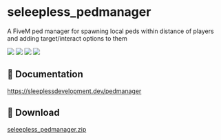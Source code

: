 # seleepless_pedmanager

A FiveM ped manager for spawning local peds within distance of players and adding target/interact options to them

![](https://img.shields.io/github/downloads/Sleepless-Development/sleepless_pedmanager/total?logo=github)
![](https://img.shields.io/github/downloads/Sleepless-Development/sleepless_pedmanager/latest/total?logo=github)
![](https://img.shields.io/github/contributors/Sleepless-Development/sleepless_pedmanager?logo=github)
![](https://img.shields.io/github/v/release/Sleepless-Development/sleepless_pedmanager?logo=github)

## 📃 Documentation

https://sleeplessdevelopment.dev/pedmanager

## 💾 Download

[seleepless_pedmanager.zip](https://github.com/Sleepless-Development/sleepless_pedmanager/releases/download/latest/sleepless_pedmanager.zip)
